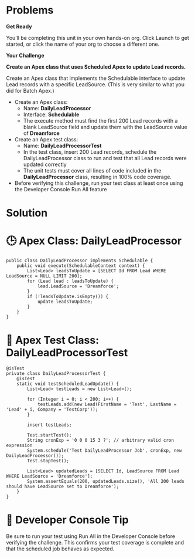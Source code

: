 # Problems

**Get Ready**

You’ll be completing this unit in your own hands-on org. Click Launch to get started, or click the name of your org to choose a different one.

**Your Challenge**

**Create an Apex class that uses Scheduled Apex to update Lead records.**

Create an Apex class that implements the Schedulable interface to update Lead records with a specific LeadSource. (This is very similar to what you did for Batch Apex.)

* Create an Apex class:
    - Name: **DailyLeadProcessor**
    - Interface: **Schedulable**
    - The execute method must find the first 200 Lead records with a blank LeadSource field and update them with the LeadSource value of **Dreamforce**
* Create an Apex test class:
    - Name: **DailyLeadProcessorTest**
    - In the test class, insert 200 Lead records, schedule the DailyLeadProcessor class to run and test that all Lead records were updated correctly
    - The unit tests must cover all lines of code included in the **DailyLeadProcessor** class, resulting in 100% code coverage.
* Before verifying this challenge, run your test class at least once using the Developer Console Run All feature


# Solution

# 🕒 Apex Class: DailyLeadProcessor

``` apex
public class DailyLeadProcessor implements Schedulable {
    public void execute(SchedulableContext context) {
        List<Lead> leadsToUpdate = [SELECT Id FROM Lead WHERE LeadSource = NULL LIMIT 200];
        for (Lead lead : leadsToUpdate) {
            lead.LeadSource = 'Dreamforce';
        }
        if (!leadsToUpdate.isEmpty()) {
            update leadsToUpdate;
        }
    }
}

```

# 🧪 Apex Test Class: DailyLeadProcessorTest

``` apex
@isTest
private class DailyLeadProcessorTest {
    @isTest
    static void testScheduledLeadUpdate() {
        List<Lead> testLeads = new List<Lead>();

        for (Integer i = 0; i < 200; i++) {
            testLeads.add(new Lead(FirstName = 'Test', LastName = 'Lead' + i, Company = 'TestCorp'));
        }

        insert testLeads;

        Test.startTest();
        String cronExp = '0 0 0 15 3 ?'; // arbitrary valid cron expression
        System.schedule('Test DailyLeadProcessor Job', cronExp, new DailyLeadProcessor());
        Test.stopTest();

        List<Lead> updatedLeads = [SELECT Id, LeadSource FROM Lead WHERE LeadSource = 'Dreamforce'];
        System.assertEquals(200, updatedLeads.size(), 'All 200 leads should have LeadSource set to Dreamforce');
    }
}

```

# 🔧 Developer Console Tip
Be sure to run your test using Run All in the Developer Console before verifying the challenge. This confirms your test coverage is complete and that the scheduled job behaves as expected.
